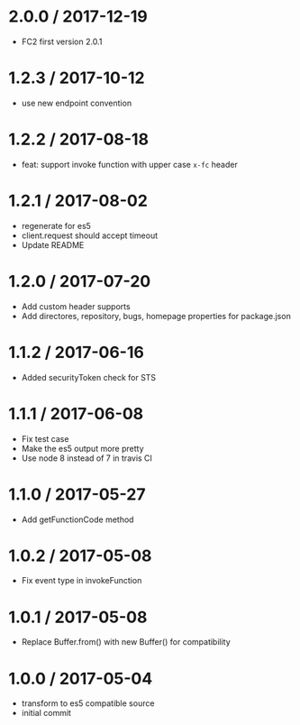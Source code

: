 
2.0.0 / 2017-12-19
==================

  * FC2 first version 2.0.1

1.2.3 / 2017-10-12
==================

  * use new endpoint convention

1.2.2 / 2017-08-18
==================

  * feat: support invoke function with upper case `x-fc` header

1.2.1 / 2017-08-02
==================

  * regenerate for es5
  * client.request should accept timeout
  * Update README

1.2.0 / 2017-07-20
==================

  * Add custom header supports
  * Add directores, repository, bugs, homepage properties for package.json

1.1.2 / 2017-06-16
==================

  * Added securityToken check for STS

1.1.1 / 2017-06-08
==================

  * Fix test case
  * Make the es5 output more pretty
  * Use node 8 instead of 7 in travis CI

1.1.0 / 2017-05-27
==================

  * Add getFunctionCode method

1.0.2 / 2017-05-08
==================

  * Fix event type in invokeFunction

1.0.1 / 2017-05-08
==================

  * Replace Buffer.from() with new Buffer() for compatibility

1.0.0 / 2017-05-04
==================

  * transform to es5 compatible source
  * initial commit
